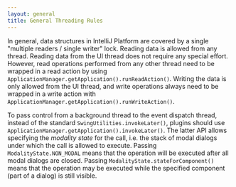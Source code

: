 ```yaml
---
layout: general
title: General Threading Rules
---
```


In general, data structures in IntelliJ Platform are covered by a single "multiple readers / single writer" lock.
Reading data is allowed from any thread.
Reading data from the UI thread does not require any special effort. However, read operations performed from any other thread need to be wrapped in a read action by using ```ApplicationManager.getApplication().runReadAction()```.
Writing the data is only allowed from the UI thread, and write operations always need to be wrapped in a write action with ```ApplicationManager.getApplication().runWriteAction()```.

To pass control from a background thread to the event dispatch thread, instead of the standard ```SwingUtilities.invokeLater()```, plugins should use ```ApplicationManager.getApplication().invokeLater()```.
The latter API allows specifying the _modality state_ for the call, i.e. the stack of modal dialogs under which the call is allowed to execute.
Passing ```ModalityState.NON_MODAL``` means that the operation will be executed after all modal dialogs are closed. Passing ```ModalityState.stateForComponent()``` means that the operation may be executed while the specified component (part of a dialog) is still visible.
